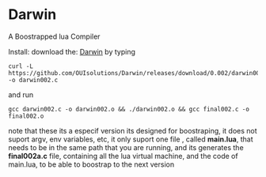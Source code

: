 # Darwin
A Boostrapped lua Compiler

Install:
download the: [Darwin](https://github.com/OUIsolutions/Darwin/releases/download/0.002/darwin002.c)
by typing 
```shel
curl -L https://github.com/OUIsolutions/Darwin/releases/download/0.002/darwin002.c -o darwin002.c 
```

and run
```shel
gcc darwin002.c -o darwin002.o && ./darwin002.o && gcc final002.c -o final002.o
```

note that these its a especif version its designed for boostraping, it does not suport
argv, env variables, etc, it only suport one file , called **main.lua**, that needs to
be in the same path that you are running, and its generates the **final002a.c** file,
containing all the lua virtual machine, and the code of main.lua, to be able to boostrap
to the next version
